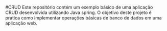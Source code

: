 #CRUD
Este repositório contém um exemplo básico de uma aplicação CRUD desenvolvida utilizando Java spring. O objetivo deste projeto é pratica como implementar operações básicas de banco de dados em uma aplicação web.
